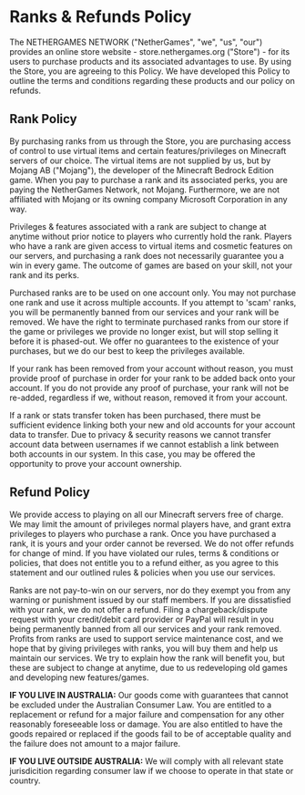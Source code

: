 # Ranks & Refunds Policy

The NETHERGAMES NETWORK ("NetherGames", "we", "us", "our") provides an online store website - store.nethergames.org ("Store") - for its users to purchase products and its associated advantages to use. By using the Store, you are agreeing to this Policy. We have developed this Policy to outline the terms and conditions regarding these products and our policy on refunds.

## Rank Policy

By purchasing ranks from us through the Store, you are purchasing access of control to use virtual items and certain features/privileges on Minecraft servers of our choice. The virtual items are not supplied by us, but by Mojang AB ("Mojang"), the developer of the Minecraft Bedrock Edition game. When you pay to purchase a rank and its associated perks, you are paying the NetherGames Network, not Mojang. Furthermore, we are not affiliated with Mojang or its owning company Microsoft Corporation in any way.

Privileges & features associated with a rank are subject to change at anytime without prior notice to players who currently hold the rank. Players who have a rank are given access to virtual items and cosmetic features on our servers, and purchasing a rank does not necessarily guarantee you a win in every game. The outcome of games are based on your skill, not your rank and its perks.

Purchased ranks are to be used on one account only. You may not purchase one rank and use it across multiple accounts. If you attempt to 'scam' ranks, you will be permanently banned from our services and your rank will be removed. We have the right to terminate purchased ranks from our store if the game or privileges we provide no longer exist, but will stop selling it before it is phased-out. We offer no guarantees to the existence of your purchases, but we do our best to keep the privileges available.

If your rank has been removed from your account without reason, you must provide proof of purchase in order for your rank to be added back onto your account. If you do not provide any proof of purchase, your rank will not be re-added, regardless if we, without reason, removed it from your account.

If a rank or stats transfer token has been purchased, there must be sufficient evidence linking both your new and old accounts for your account data to transfer. Due to privacy & security reasons we cannot transfer account data between usernames if we cannot establish a link between both accounts in our system. In this case, you may be offered the opportunity to prove your account ownership.

## Refund Policy

We provide access to playing on all our Minecraft servers free of charge. We may limit the amount of privileges normal players have, and grant extra privileges to players who purchase a rank. Once you have purchased a rank, it is yours and your order cannot be reversed. We do not offer refunds for change of mind. If you have violated our rules, terms & conditions or policies, that does not entitle you to a refund either, as you agree to this statement and our outlined rules & policies when you use our services.

Ranks are not pay-to-win on our servers, nor do they exempt you from any warning or punishment issued by our staff members. If you are dissatisfied with your rank, we do not offer a refund. Filing a chargeback/dispute request with your credit/debit card provider or PayPal will result in you being permanently banned from all our services and your rank removed. Profits from ranks are used to support service maintenance cost, and we hope that by giving privileges with ranks, you will buy them and help us maintain our services. We try to explain how the rank will benefit you, but these are subject to change at anytime, due to us redeveloping old games and developing new features/games.

**IF YOU LIVE IN AUSTRALIA:** Our goods come with guarantees that cannot be excluded under the Australian Consumer Law. You are entitled to a replacement or refund for a major failure and compensation for any other reasonably foreseeable loss or damage. You are also entitled to have the goods repaired or replaced if the goods fail to be of acceptable quality and the failure does not amount to a major failure.

**IF YOU LIVE OUTSIDE AUSTRALIA:** We will comply with all relevant state jurisdicition regarding consumer law if we choose to operate in that state or country.
